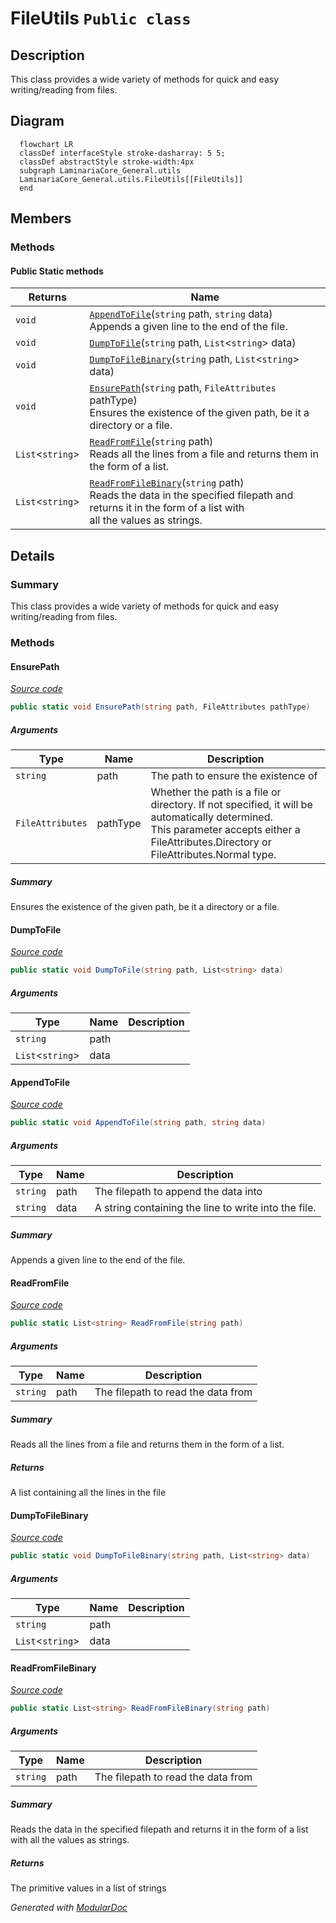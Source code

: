 # FileUtils `Public class`

## Description
This class provides a wide variety of methods for quick and easy writing/reading from files.

## Diagram
```mermaid
  flowchart LR
  classDef interfaceStyle stroke-dasharray: 5 5;
  classDef abstractStyle stroke-width:4px
  subgraph LaminariaCore_General.utils
  LaminariaCore_General.utils.FileUtils[[FileUtils]]
  end
```

## Members
### Methods
#### Public Static methods
| Returns | Name |
| --- | --- |
| `void` | [`AppendToFile`](#appendtofile)(`string` path, `string` data)<br>Appends a given line to the end of the file. |
| `void` | [`DumpToFile`](#dumptofile)(`string` path, `List`&lt;`string`&gt; data) |
| `void` | [`DumpToFileBinary`](#dumptofilebinary)(`string` path, `List`&lt;`string`&gt; data) |
| `void` | [`EnsurePath`](#ensurepath)(`string` path, `FileAttributes` pathType)<br>Ensures the existence of the given path, be it a directory or a file. |
| `List`&lt;`string`&gt; | [`ReadFromFile`](#readfromfile)(`string` path)<br>Reads all the lines from a file and returns them in the form of a list. |
| `List`&lt;`string`&gt; | [`ReadFromFileBinary`](#readfromfilebinary)(`string` path)<br>Reads the data in the specified filepath and returns it in the form of a list with<br>            all the values as strings. |

## Details
### Summary
This class provides a wide variety of methods for quick and easy writing/reading from files.

### Methods
#### EnsurePath
[*Source code*](https://github.com///blob//C#/LaminariaCore-General/utils/FileUtils.cs#L26)
```csharp
public static void EnsurePath(string path, FileAttributes pathType)
```
##### Arguments
| Type | Name | Description |
| --- | --- | --- |
| `string` | path | The path to ensure the existence of |
| `FileAttributes` | pathType | Whether the path is a file or directory. If not specified, it will be automatically determined.<br>            This parameter accepts either a FileAttributes.Directory or FileAttributes.Normal type. |

##### Summary
Ensures the existence of the given path, be it a directory or a file.

#### DumpToFile
[*Source code*](https://github.com///blob//C#/LaminariaCore-General/utils/FileUtils.cs#L26)
```csharp
public static void DumpToFile(string path, List<string> data)
```
##### Arguments
| Type | Name | Description |
| --- | --- | --- |
| `string` | path |   |
| `List`&lt;`string`&gt; | data |   |

#### AppendToFile
[*Source code*](https://github.com///blob//C#/LaminariaCore-General/utils/FileUtils.cs#L26)
```csharp
public static void AppendToFile(string path, string data)
```
##### Arguments
| Type | Name | Description |
| --- | --- | --- |
| `string` | path | The filepath to append the data into |
| `string` | data | A string containing the line to write into the file. |

##### Summary
Appends a given line to the end of the file.

#### ReadFromFile
[*Source code*](https://github.com///blob//C#/LaminariaCore-General/utils/FileUtils.cs#L26)
```csharp
public static List<string> ReadFromFile(string path)
```
##### Arguments
| Type | Name | Description |
| --- | --- | --- |
| `string` | path | The filepath to read the data from |

##### Summary
Reads all the lines from a file and returns them in the form of a list.

##### Returns
A list containing all the lines in the file

#### DumpToFileBinary
[*Source code*](https://github.com///blob//C#/LaminariaCore-General/utils/FileUtils.cs#L26)
```csharp
public static void DumpToFileBinary(string path, List<string> data)
```
##### Arguments
| Type | Name | Description |
| --- | --- | --- |
| `string` | path |   |
| `List`&lt;`string`&gt; | data |   |

#### ReadFromFileBinary
[*Source code*](https://github.com///blob//C#/LaminariaCore-General/utils/FileUtils.cs#L26)
```csharp
public static List<string> ReadFromFileBinary(string path)
```
##### Arguments
| Type | Name | Description |
| --- | --- | --- |
| `string` | path | The filepath to read the data from |

##### Summary
Reads the data in the specified filepath and returns it in the form of a list with
            all the values as strings.

##### Returns
The primitive values in a list of strings

*Generated with* [*ModularDoc*](https://github.com/hailstorm75/ModularDoc)
